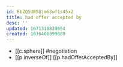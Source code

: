 ```yaml
---
id: EbZQ5UB58jm63wf1s45x2
title: had offer accepted by
desc: ''
updated: 1671318839054
created: 1636466899889
---
```


- [[c.sphere]] #negotiation
- [[p.inverseOf]] [[p.hadOfferAcceptedBy]]